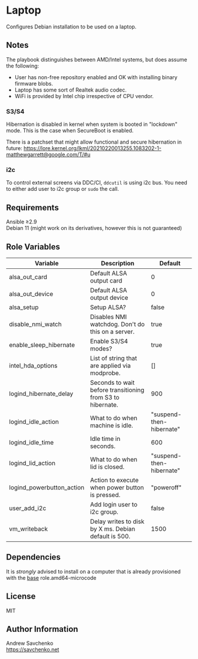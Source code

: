 # Laptop

Configures Debian installation to be used on a laptop. 

## Notes

The playbook distinguishes between AMD/Intel systems, but does assume the following:
- User has non-free repository enabled and OK with installing binary firmware blobs.
- Laptop has some sort of Realtek audio codec.
- WiFi is provided by Intel chip irrespective of CPU vendor.

### S3/S4

Hibernation is disabled in kernel when system is booted in "lockdown" mode. This is the case when SecureBoot is enabled.

There is a patchset that might allow functional and secure hibernation in future: https://lore.kernel.org/lkml/20210220013255.1083202-1-matthewgarrett@google.com/T/#u

### i2c

To control external screens via DDC/CI, `ddcutil` is using i2c bus. You need to either add user to i2c group or `sudo` the call.

## Requirements

Ansible ≥2.9  
Debian 11 (might work on its derivatives, however this is not guaranteed)

## Role Variables

| Variable                  | Description                                                | Default                  |
|---------------------------|------------------------------------------------------------|--------------------------|
| alsa_out_card             | Default ALSA output card                                   | 0                        |
| alsa_out_device           | Default ALSA output device                                 | 0                        |
| alsa_setup                | Setup ALSA?                                                | false                    |
| disable_nmi_watch         | Disables NMI watchdog. Don't do this on a server.          | true                     |
| enable_sleep_hibernate    | Enable S3/S4 modes?                                        | true                     |
| intel_hda_options         | List of string that are applied via modprobe.              | []                       |
| logind_hibernate_delay    | Seconds to wait before transitioning from S3 to hibernate. | 900                      |
| logind_idle_action        | What to do when machine is idle.                           | "suspend-then-hibernate" |
| logind_idle_time          | Idle time in seconds.                                      | 600                      |
| logind_lid_action         | What to do when lid is closed.                             | "suspend-then-hibernate" |
| logind_powerbutton_action | Action to execute when power button is pressed.            | "poweroff"               |
| user_add_i2c              | Add login user to i2c group.                               | false                    |
| vm_writeback              | Delay writes to disk by X ms. Debian default is 500.       | 1500                     |

## Dependencies
It is *strongly* advised to install on a computer that is already provisioned with the [base](https://github.com/savchenko/debian/roles/base/README.md) role.amd64-microcode

## License
MIT

## Author Information
Andrew Savchenko  
https://savchenko.net
